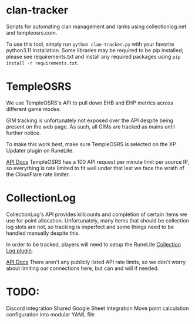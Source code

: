 # clan-tracker
Scripts for automating clan management and ranks using collectionlog.net and templeosrs.com.

To use this tool, simply run `python clan-tracker.py` with your favorite python3.11 installation. Some libraries may be required to be pip installed; please see requirements.txt and install any required packages using `pip install -r requirements.txt`.

# TempleOSRS
We use TempleOSRS's API to pull down EHB and EHP metrics across different game modes.

GIM tracking is unfortunately not exposed over the API despite being present on the web page. As such, all GIMs are tracked as mains until further notice.

To make this work best, make sure TempleOSRS is selected on the XP Updater plugin on RuneLite.

[API Docs](https://templeosrs.com/api_doc.php)
TempleOSRS has a 100 API request per minute limit per source IP, so everything is rate limited to fit well under that lest we face the wrath of the CloudFlare rate limiter.


# CollectionLog
CollectionLog's API provides killcounts and completion of certain items we use for point allocation. Unfortunately, many items that should be collection log slots are not, so tracking is imperfect and some things need to be handled manually despite this.

In order to be tracked, players will need to setup the RuneLite [Collection Log plugin](https://github.com/evansloan/collection-log).

[API Docs](https://docs.collectionlog.net/)
There aren't any publicly listed API rate limits, so we don't worry about limiting our connections here, but can and will if needed.


# TODO:
Discord integration
Shared Google Sheet integration
Move point calculation configuration into modular YAML file